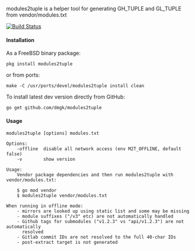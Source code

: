 modules2tuple is a helper tool for generating GH_TUPLE and GL_TUPLE from vendor/modules.txt

[![Build Status](https://travis-ci.org/dmgk/modules2tuple.svg?branch=master)](https://travis-ci.org/dmgk/modules2tuple)

#### Installation

As a FreeBSD binary package:

    pkg install modules2tuple

or from ports:

    make -C /usr/ports/devel/modules2tuple install clean

To install latest dev version directly from GitHub:

    go get github.com/dmgk/modules2tuple

#### Usage

    modules2tuple [options] modules.txt

    Options:
        -offline  disable all network access (env M2T_OFFLINE, default false)
        -v        show version

    Usage:
        Vendor package dependencies and then run modules2tuple with vendor/modules.txt:

        $ go mod vendor
        $ modules2tuple vendor/modules.txt

    When running in offline mode:
        - mirrors are looked up using static list and some may be missing
        - module suffixes ("/v3" etc) are not automatically handled
        - Github tags for submodules ("v1.2.3" vs "api/v1.2.3") are not automatically
          resolved
        - Gitlab commit IDs are not resolved to the full 40-char IDs
        - post-extract target is not generated

